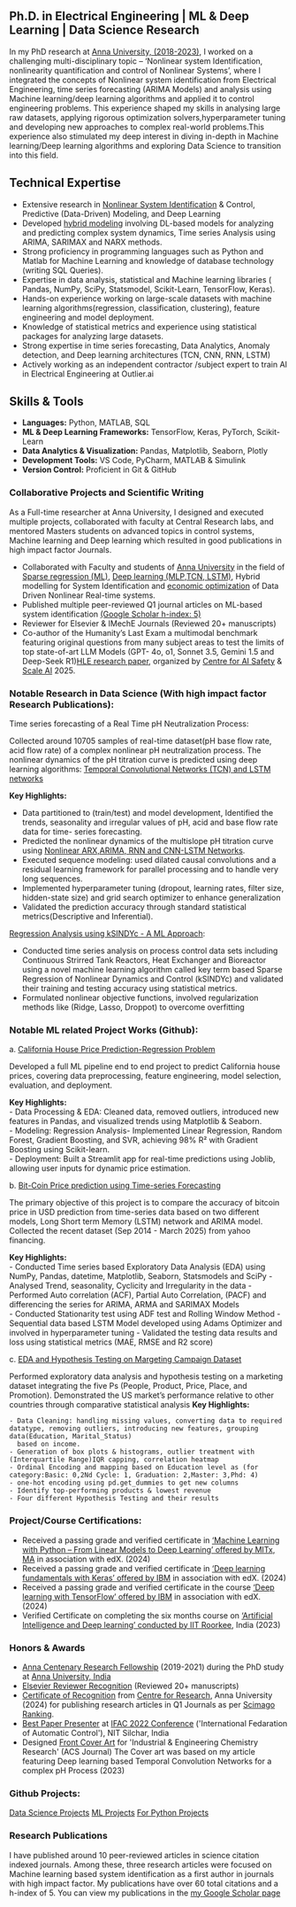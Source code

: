 
## Ph.D. in Electrical Engineering | ML & Deep Learning | Data Science  Research

In my PhD research at [Anna University, (2018-2023)](https://www.annauniv.edu/), I worked on a challenging multi-disciplinary topic – ‘Nonlinear system Identification, nonlinearity quantification and control of Nonlinear Systems’, where I integrated the concepts of Nonlinear system identification from Electrical Engineering, time series  forecasting (ARIMA  Models) and analysis using Machine learning/deep learning algorithms and applied it to control engineering problems. This experience shaped my skills in analysing large raw datasets, applying rigorous optimization solvers,hyperparameter tuning and developing new approaches to complex real-world problems.This experience also stimulated my deep interest in diving in-depth in Machine learning/Deep learning algorithms and exploring Data Science to transition into this field.

## Technical Expertise

- Extensive research in [Nonlinear System Identification](https://link.springer.com/article/10.1007/s11071-023-09258-0) & Control, Predictive (Data-Driven) Modeling, and Deep Learning
- Developed [hybrid modeling](https://www.sciencedirect.com/science/article/pii/S0019057824005366?via%3Dihub) involving DL-based models for analyzing and predicting complex system dynamics, Time series Analysis using ARIMA, SARIMAX and NARX methods.
- Strong proficiency in programming languages such as Python and Matlab for Machine Learning and knowledge of database technology (writing SQL Queries).
- Expertise in data analysis, statistical and Machine learning libraries ( Pandas, NumPy, SciPy, Statsmodel, Scikit-Learn, TensorFlow, Keras).
- Hands-on experience working on large-scale datasets with machine learning algorithms(regression, classification, clustering), feature engineering and model deployment.
- Knowledge of statistical metrics and experience using statistical packages for analyzing large datasets.
- Strong expertise in time series forecasting, Data Analytics, Anomaly detection, and Deep learning architectures (TCN, CNN, RNN, LSTM)
- Actively working as an independent contractor /subject expert to train AI in Electrical Engineering at Outlier.ai

## Skills & Tools

- **Languages:** Python, MATLAB, SQL
- **ML & Deep Learning Frameworks:** TensorFlow, Keras, PyTorch, Scikit-Learn
- **Data Analytics & Visualization:** Pandas, Matplotlib, Seaborn, Plotly
- **Development Tools:** VS Code, PyCharm, MATLAB & Simulink
- **Version Control:** Proficient in Git & GitHub

  
### Collaborative Projects and Scientific Writing

As a Full-time researcher at Anna University, I designed and executed multiple projects, collaborated with faculty at Central Research labs, and mentored Masters students on advanced topics in control systems, Machine learning and Deep learning which resulted in good publications in high impact factor Journals.

- Collaborated with Faculty and students of [Anna University](https://www.annauniv.edu/) in the field of [Sparse regression (ML)](https://www.sciencedirect.com/science/article/pii/S240589632200146X), [Deep learning (MLP,TCN, LSTM)](https://pubs.acs.org/doi/abs/10.1021/acs.iecr.3c01212), Hybrid modelling for System Identification and [economic optimization](https://www.sciencedirect.com/science/article/abs/pii/S0009250923000866?via%3Dihub) of Data Driven Nonlinear Real-time systems.
- Published multiple peer-reviewed Q1 journal articles on ML-based system identification [(Google Scholar h-index: 5)](https://scholar.google.co.in/citations?user=4O4FHQMAAAAJ&hl=en)
- Reviewer for Elsevier & IMechE Journals (Reviewed 20+ manuscripts)
- Co-author of the Humanity’s Last Exam a multimodal benchmark featuring original questions from many subject areas to test the limits of top state-of-art LLM Models (GPT- 
  4o, o1, Sonnet 3.5, Gemini 1.5 and Deep-Seek R1)[HLE research paper](https://arxiv.org/abs/2501.14249), organized by [Centre for AI Safety](https://agi.safe.ai/) & [Scale AI](https://scale.com/research/humanitys-last-exam)  2025.


### Notable Research in Data Science (With high impact factor Research Publications):

Time series forecasting of a Real Time  pH Neutralization Process: 

Collected around 10705 samples of real-time dataset(pH base flow rate, acid flow rate) of a complex nonlinear pH neutralization process. The nonlinear dynamics of the  pH titration curve is predicted using deep learning algorithms: [Temporal Convolutional Networks (TCN) and LSTM networks](https://pubs.acs.org/doi/abs/10.1021/acs.iecr.3c01212) 

**Key Highlights:** 
-  Data partitioned to (train/test) and model development, Identified the trends, seasonality and irregular values of pH, acid and base flow rate data for time- series forecasting.
- Predicted the nonlinear dynamics of the multislope pH titration curve using [Nonlinear ARX,ARIMA, RNN and CNN-LSTM Networks](https://www.sciencedirect.com/science/article/pii/S0019057824005366?via%3Dihub).
- Executed sequence modeling: used dilated causal convolutions and a residual learning framework for parallel processing and to handle very long sequences. 
- Implemented hyperparameter tuning (dropout, learning rates, filter size, hidden-state size) and grid search optimizer to enhance generalization
- Validated the prediction accuracy through standard statistical metrics(Descriptive and Inferential).

[Regression Analysis using kSINDYc - A ML Approach](https://link.springer.com/article/10.1007/s11071-023-09258-0):
- Conducted time series analysis on process control data sets including Continuous Strirred Tank Reactors, Heat Exchanger and Bioreactor using a novel machine learning algorithm called key term based Sparse Regression of Nonlinear Dynamics and Control (kSINDYc) and validated their training and testing accuracy using statistical metrics.
- Formulated nonlinear objective functions, involved regularization methods like (Ridge, Lasso, Droppot) to overcome overfitting

### Notable ML related Project Works (Github):

a. [California House Price Prediction-Regression Problem](https://github.com/joan-xavier/ML_projects_2024/tree/main/P1_California_HousePrice_Regression_Analysis)

Developed a full ML pipeline end to end project to predict California house prices, covering data preprocessing, feature 
engineering, model selection, evaluation, and deployment. 
    
  **Key Highlights:**  
    - Data Processing & EDA: Cleaned data, removed outliers, introduced new features in Pandas, and visualized trends using Matplotlib & Seaborn.  
    - Modeling: Regression Analysis- Implemented Linear Regression, Random Forest, Gradient Boosting, and SVR, achieving 98% R² with Gradient Boosting using Scikit-learn.  
    - Deployment: Built a Streamlit app for real-time predictions using Joblib, allowing user inputs for dynamic price estimation.
    
b. [Bit-Coin Price prediction using Time-series Forecasting](https://github.com/joan-xavier/ML_projects_2024/tree/main/P3_Bitcoin_prediction_Time_series_ARIMA_LSTM)

The primary objective of this project is to compare the accuracy of bitcoin price in USD prediction from time-series data based on two different models, Long Short term Memory (LSTM) network and ARIMA model. Collected the recent dataset (Sep 2014 - March 2025) from yahoo financing.  

**Key Highlights:**  
    -	Conducted Time series based Exploratory Data Analysis (EDA) using NumPy, Pandas, datetime, Matplotlib, Seaborn, Statsmodels and SciPy
    -	Analysed Trend, seasonality, Cyclicity and Irregularity in the data
    -	Performed Auto correlation (ACF), Partial Auto Correlation, (PACF) and differencing the series for ARIMA, ARMA and SARIMAX Models  
    -	Conducted Stationarity test using ADF test and Rolling Window Method
    -	Sequential data based LSTM Model developed using Adams Optimizer and involved in hyperparameter tuning
    -	Validated the testing data results and loss using statistical metrics (MAE, RMSE and R2 score)
  
c. [EDA and Hypothesis Testing on Margeting Campaign Dataset](https://github.com/joan-xavier/ML_projects_2024/tree/main/P5_Marketing_data_Hypothesis_testing_EDA)

 Performed exploratory data analysis and hypothesis testing on a marketing dataset integrating the five Ps (People, Product, Price, Place, and Promotion). Demonstrated the US market’s performance relative to other countries through comparative statistical analysis
  **Key Highlights:** 
    
    - Data Cleaning: handling missing values, converting data to required datatype, removing outliers, introducing new features, grouping data(Education, Marital_Status) 
      based on income.
    - Generation of box plots & histograms, outlier treatment with (Interquartile Range)IQR capping, correlation heatmap
    - Ordinal Encoding and mapping based on Education level as (for category:Basic: 0,2Nd Cycle: 1, Graduation: 2,Master: 3,Phd: 4)
    - one-hot encoding using pd.get_dummies to get new columns
    - Identify top-performing products & lowest revenue
    - Four different Hypothesis Testing and their results
    
### Project/Course Certifications:

- Received a passing grade and verified certificate in [‘Machine Learning with Python – From Linear Models to Deep Learning’ offered by MITx, MA](https://courses.edx.org/certificates/996fa1a66b8243fd8cc2dddc1da867b2) in association with edX. (2024) 
- Received a passing grade and verified certificate in [‘Deep learning fundamentals with Keras’ offered by IBM](https://courses.edx.org/certificates/9937b0ec7eca42428ac0e45925984ac8) in association with edX. (2024) 
- Received a passing grade and verified certificate in the course [‘Deep learning with TensorFlow’ offered by IBM](https://courses.edx.org/certificates/a950c6cff0e54b5a9fd2c44e8928263f) in association with edX. (2024) 
- Verified Certificate on completing the six months course on [‘Artificial Intelligence and Deep learning’ conducted by IIT Roorkee](https://iitr.ac.in/cec/CEC-1003-2021-22/165.jpg), India (2023) 


### Honors & Awards

- [Anna Centenary Research Fellowship](https://cfr.annauniv.edu/research/announcements/Acrf-2019.pdf) (2019-2021) during the PhD study at [Anna University, India](https://www.annauniv.edu/)
- [Elsevier Reviewer Recognition](https://elsevier-reviewer-recognition-joan.tiiny.site) (Reviewed 20+ manuscripts)
- [Certificate of Recognition](https://drive.google.com/drive/folders/0Bw7TrMeBmo3Va0JKb3ByV194SE0?dmr=1) from [Centre for Research](https://cfr.annauniv.edu/research/academics/index.php), Anna University (2024) for publishing research articles in Q1 Journals as per [Scimago Ranking](https://www.scimagojr.com/journalrank.php?category=1710&wos=true).
- [Best Paper Presenter](https://publuu.com/flip-book/796176/1758624) at [IFAC 2022 Conference](http://acods2022.nits.ac.in/) ('International Fedaration of Automatic Control'), NIT Silchar, India 
- Designed [Front Cover Art](https://pubs.acs.org/toc/iecred/62/33) for 'Industrial & Engineering Chemistry Research' (ACS Journal)  The Cover art was based on my  article featuring Deep learning based Temporal Convolution Networks for a complex pH Process (2023)
    
   
### Github Projects:

[Data Science Projects](https://github.com/joan-xavier/Data_Analysis_Python_2024)
[ML Projects](https://github.com/joan-xavier/ML_projects_2024)
[For Python Projects](https://github.com/joan-xavier/Python_Projects_2024)


### Research Publications

I have published around 10 peer-reviewed articles in science citation indexed journals. Among these, three research articles were focused on Machine learning based system identification as a first author in journals with high impact factor. My publications have over 60 total citations and a h-index of 5. 
You can view my publications in the [my Google Scholar page](https://scholar.google.co.in/citations?user=4O4FHQMAAAAJ&hl=en)
